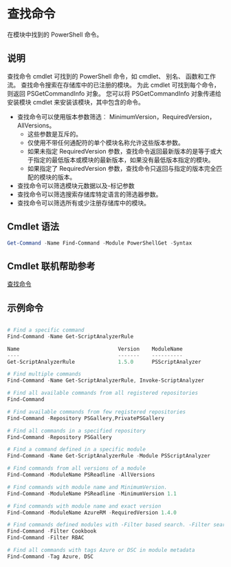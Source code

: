# 查找命令

在模块中找到的 PowerShell 命令。

## 说明
查找命令 cmdlet 可找到的 PowerShell 命令，如 cmdlet、 别名、 函数和工作流。 查找命令搜索在存储库中的已注册的模块。
为此 cmdlet 可找到每个命令，则返回 PSGetCommandInfo 对象。 您可以将 PSGetCommandInfo 对象传递给安装模块 cmdlet 来安装该模块，其中包含的命令。

- 查找命令可以使用版本参数筛选︰ MinimumVersion，RequiredVersion，AllVersions。
  - 这些参数是互斥的。
  - 仅使用不带任何通配符的单个模块名称允许这些版本参数。
  - 如果未指定 RequiredVersion 参数，查找命令返回最新版本的是等于或大于指定的最低版本或模块的最新版本，如果没有最低版本指定的模块。
  - 如果指定了 RequiredVersion 参数，查找命令只返回与指定的版本完全匹配的模块的版本。
- 查找命令可以筛选模块元数据以及-标记参数
- 查找命令可以筛选搜索存储库特定语言的筛选器参数。
- 查找命令可以筛选所有或少注册存储库中的模块。

## Cmdlet 语法
```powershell
Get-Command -Name Find-Command -Module PowerShellGet -Syntax
```

## Cmdlet 联机帮助参考

[查找命令](http://go.microsoft.com/fwlink/?LinkId=733636)

## 示例命令
```powershell

# Find a specific command
Find-Command -Name Get-ScriptAnalyzerRule

Name                                Version    ModuleName                          Repository
----                                -------    ----------                          ----------
Get-ScriptAnalyzerRule              1.5.0      PSScriptAnalyzer                    PSGallery

# Find multiple commands
Find-Command -Name Get-ScriptAnalyzerRule, Invoke-ScriptAnalyzer

# Find all available commands from all registered repositories
Find-Command

# Find available commands from few registered repositories
Find-Command -Repository PSGallery,PrivatePSGallery

# Find all commands in a specified repository
Find-Command -Repository PSGallery

# Find a command defined in a specific module
Find-Command -Name Get-ScriptAnalyzerRule -Module PSScriptAnalyzer

# Find commands from all versions of a module
Find-Command -ModuleName PSReadline -AllVersions

# Find commands with module name and MinimumVersion.
Find-Command -ModuleName PSReadline -MinimumVersion 1.1

# Find commands with module name and exact version
Find-Command -ModuleName AzureRM -RequiredVersion 1.4.0

# Find commands defined modules with -Filter based search. -Filter searches in description and module names
Find-Command -Filter Cookbook
Find-Command -Filter RBAC

# Find all commands with tags Azure or DSC in module metadata
Find-Command -Tag Azure, DSC

```
